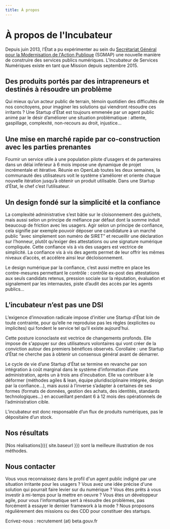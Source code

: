 ```yaml
---
title: À propos
---
```


# À propos de l'Incubateur

Depuis juin 2013, l’État a pu expérimenter au sein du [Secrétariat Général pour la Modernisation de l'Action Publique](https://modernisation.gouv.fr) (SGMAP) une nouvelle manière de construire des services publics numériques. L'Incubateur de Services Numériques existe en tant que Mission depuis septembre 2015.

## Des produits portés par des intrapreneurs et destinés à résoudre un problème

Qui mieux qu’un acteur public de terrain, témoin quotidien des difficultés de nos concitoyens, pour imaginer les solutions qui viendront résoudre ces irritants ? Une Startup d’État est toujours emmenée par un agent public animé par le désir d’améliorer une situation problématique : attente, gaspillage, complexité, non-recours au droit, injustice…


## Une mise en marché rapide par co-construction avec les parties prenantes

Fournir un service utile à une population pilote d’usagers et de partenaires dans un délai inférieur à 6 mois impose une dynamique de projet incrémentale et itérative. Réunie en OpenLab toutes les deux semaines, la communauté des utilisateurs voit le système s’améliorer et oriente chaque nouvelle itération jusqu’à obtenir un produit utilisable. Dans une Startup d’État, le chef c’est l’utilisateur.


## Un design fondé sur la simplicité et la confiance

La complexité administrative s’est bâtie sur le cloisonnement des guichets, mais aussi selon un principe de méfiance par défaut dont la somme induit beaucoup de friction avec les usagers. Agir selon un principe de confiance, cela signifie par exemple pouvoir déposer une candidature à un marché public “avec simplement son numéro de SIRET” et recueillir une déclaration sur l’honneur, plutôt qu’exiger des attestations ou une signature numérique compliquée. Cette confiance vis à vis des usagers est vectrice de simplicité. La confiance vis à vis des agents permet de leur offrir les mêmes niveaux d’accès, et accélère ainsi leur décloisonnement.

Le design numérique par la confiance, c’est aussi mettre en place les contre-mesures permettant le contrôle : contrôle ex-post des attestations aux seuls candidats retenus, pression sociale sur la réputation, évaluation et signalement par les internautes, piste d’audit des accès par les agents publics…


## L’incubateur n’est pas une DSI

L’exigence d’innovation radicale impose d’initier une Startup d’État loin de toute contrainte, pour qu’elle ne reproduise pas les règles (explicites ou implicites) qui fondent le service tel qu'il existe aujourd'hui.

Cette posture iconoclaste est vectrice de changements profonds. Elle impose de s'appuyer sur des utilisateurs volontaires qui vont créer de la conviction autour des premiers bénéfices observés. Corollaire : une Startup d’État ne cherche pas à obtenir un consensus général avant de démarrer.

Le cycle de vie d’une Startup d’État se termine en revanche par son intégration à coût marginal dans le système d’information d’une administration, après un à trois ans d’incubation. Elle va contribuer à le déformer (méthodes agiles & lean, équipe pluridisciplinaire intégrée, design par la confiance…), mais aussi à l’inverse s’adapter à certaines de ses formes (formats de données, gestion des achats, des identités, standards technologiques…) en accueillant pendant 6 à 12 mois des opérationnels de l’administration cible.

L’incubateur est donc responsable d’un flux de produits numériques, pas le dépositaire d’un stock.


## Nos résultats

[Nos réalisations]({{ site.baseurl }}) sont la meilleure illustration de nos méthodes.

## Nous contacter

Vous vous reconnaissez dans le profil d'un agent public indigné par une situation irritante pour les usagers ? Vous avez une idée précise d'une solution qui pourrait faire levier sur du numérique ? Vous êtes prêts à vous investir à mi-temps pour la mettre en oeuvre ?
Vous êtes un développeur agile, pour vous l'informatique sert à résoudre des problèmes, pas forcément à essayer le dernier framework à la mode ? Nous proposons régulièrement des missions ou des CDD pour constituer des startups.

Ecrivez-nous : recrutement (at) beta.gouv.fr


